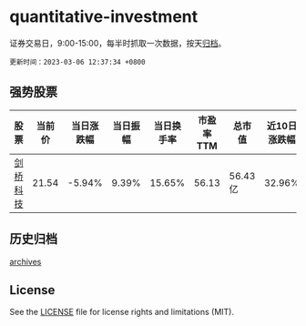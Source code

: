 # quantitative-investment

证券交易日，9:00-15:00，每半时抓取一次数据，按天[归档](archives)。

`更新时间：2023-03-06 12:37:34 +0800`

## 强势股票

|股票|当前价|当日涨跌幅|当日振幅|当日换手率|市盈率TTM|总市值|近10日涨跌幅|
|----|----|----|----|----|----|----|----|
|[剑桥科技](https://xueqiu.com/S/SH603083)|21.54|-5.94%|9.39%|15.65%|56.13|56.43亿|32.96%|

## 历史归档

[archives](archives)

## License

See the [LICENSE](LICENSE) file for license rights and limitations (MIT).